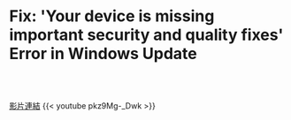 # Fix: 'Your device is missing important security and quality fixes' Error in Windows Update

<!--more-->
<!--259-->
<br><br/>

[影片連結](https://www.youtube.com/watch?v=pkz9Mg-_Dwk)
{{< youtube pkz9Mg-_Dwk >}}
